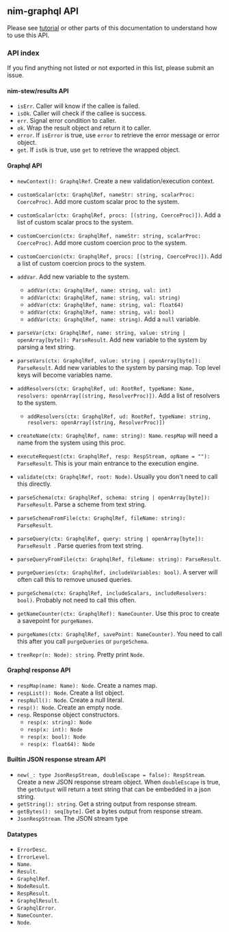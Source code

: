 ## nim-graphql API

Please see [tutorial](tutorial.md) or other parts of this documentation to understand how to use this API.

### API index

If you find anything not listed or not exported in this list, please submit an issue.

#### nim-stew/results API
  - `isErr`. Caller will know if the callee is failed.
  - `isOk`. Caller will check if the callee is success.
  - `err`. Signal error condition to caller.
  - `ok`. Wrap the result object and return it to caller.
  - `error`. If `isError` is true, use `error` to retrieve the error message or error object.
  - `get`. If `isOk` is true, use `get` to retrieve the wrapped object.

#### Graphql API
  - `newContext(): GraphqlRef`. Create a new validation/execution context.
  - `customScalar(ctx: GraphqlRef, nameStr: string, scalarProc: CoerceProc)`. Add more custom scalar proc to the system.
  - `customScalar(ctx: GraphqlRef, procs: [(string, CoerceProc)])`. Add a list of custom scalar procs to the system.
  - `customCoercion(ctx: GraphqlRef, nameStr: string, scalarProc: CoerceProc)`. Add more custom coercion proc to the system.
  - `customCoercion(ctx: GraphqlRef, procs: [(string, CoerceProc)])`. Add a list of custom coercion procs to the system.
  - `addVar`. Add new variable to the system.
    - `addVar(ctx: GraphqlRef, name: string, val: int)`
    - `addVar(ctx: GraphqlRef, name: string, val: string)`
    - `addVar(ctx: GraphqlRef, name: string, val: float64)`
    - `addVar(ctx: GraphqlRef, name: string, val: bool)`
    - `addVar(ctx: GraphqlRef, name: string)`. Add a `null` variable.

  - `parseVar(ctx: GraphqlRef, name: string, value: string | openArray[byte]): ParseResult`. Add new variable to the system by parsing a text string.
  - `parseVars(ctx: GraphqlRef, value: string | openArray[byte]): ParseResult`. 
     Add new variables to the system by parsing map. Top level keys will become variables name.
  - `addResolvers(ctx: GraphqlRef, ud: RootRef, typeName: Name, resolvers: openArray[(string, ResolverProc)])`. Add a list of resolvers to the system.
    - `addResolvers(ctx: GraphqlRef, ud: RootRef, typeName: string, resolvers: openArray[(string, ResolverProc)])`
  - `createName(ctx: GraphqlRef, name: string): Name`. `respMap` will need a name from the system using this proc.
  - `executeRequest(ctx: GraphqlRef, resp: RespStream, opName = ""): ParseResult`. This is your main entrance to the execution engine.
  - `validate(ctx: GraphqlRef, root: Node)`. Usually you don't need to call this directly.
  - `parseSchema(ctx: GraphqlRef, schema: string | openArray[byte]): ParseResult`. Parse a scheme from text string.
  - `parseSchemaFromFile(ctx: GraphqlRef, fileName: string): ParseResult`.
  - `parseQuery(ctx: GraphqlRef, query: string | openArray[byte]): ParseResult `. Parse queries from text string.
  - `parseQueryFromFile(ctx: GraphqlRef, fileName: string): ParseResult`.
  - `purgeQueries(ctx: GraphqlRef, includeVariables: bool)`. A server will often call this to remove unused queries.
  - `purgeSchema(ctx: GraphqlRef, includeScalars, includeResolvers: bool)`. Probably not need to call this often.
  - `getNameCounter(ctx: GraphqlRef): NameCounter`. Use this proc to create a savepoint for `purgeNames`.
  - `purgeNames(ctx: GraphqlRef, savePoint: NameCounter)`. You need to call this after you call `purgeQueries` or `purgeSchema`.
  - `treeRepr(n: Node): string`. Pretty print `Node`.

#### Graphql response API
  - `respMap(name: Name): Node`. Create a names map.
  - `respList(): Node`. Create a list object.
  - `respNull(): Node`. Create a null literal.
  - `resp(): Node`. Create an empty node.
  - `resp`. Response object constructors.
    - `resp(x: string): Node`
    - `resp(x: int): Node`
    - `resp(x: bool): Node`
    - `resp(x: float64): Node`

#### Builtin JSON response stream API
  - `new(_: type JsonRespStream, doubleEscape = false): RespStream`. Create a new JSON response stream object.
    When `doubleEscape` is true, the `getOutput` will return a text string that can be embedded in a json string.
  - `getString(): string`. Get a string output from response stream.
  - `getBytes(): seq[byte]`. Get a bytes output from response stream.
  - `JsonRespStream`. The JSON stream type

#### Datatypes
  - `ErrorDesc`.
  - `ErrorLevel`.
  - `Name`.
  - `Result`.
  - `GraphqlRef`.
  - `NodeResult`.
  - `RespResult`.
  - `GraphqlResult`.
  - `GraphqlError`.
  - `NameCounter`.
  - `Node`.
